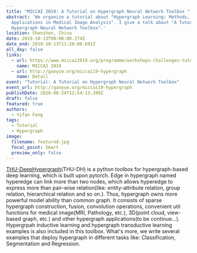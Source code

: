 ```yaml
---
title: "MICCAI 2019: A Tutorial on Hypergraph Neural Network Toolbox "
abstract: 'We organize a tutorial about "Hypergraph Learning: Methods, Tools and
  Applications in Medical Image Analysis". I give a talk about "A Tutorial on
  Hypergraph Neural Network Toolbox".'
location: Shenzhen, China
date: 2019-10-13T08:00:00.374Z
date_end: 2019-10-13T11:20:00.691Z
all_day: false
links:
  - url: https://www.miccai2019.org/programme/workshops-challenges-tutorials/
    name: MICCAI 2019
  - url: http://gaoyue.org/miccai19-hypergraph
    name: Detail
event: "Tutorial: A Tutorial on Hypergraph Neural Network Toolbox"
event_url: http://gaoyue.org/miccai19-hypergraph
publishDate: 2020-08-24T12:54:13.399Z
draft: false
featured: true
authors:
  - Yifan Feng
tags:
  - Tutorial
  - Hypergraph
image:
  filename: featured.jpg
  focal_point: Smart
  preview_only: false
---
```

[THU-DeepHypergraph](https://github.com/iMoonLab/THU-DeepHypergraph)(THU-DH) is a python toolbox for hypergraph-based deep learning, which is built upon pytorch. Edge in hypergraph named hyperedge can link more than two nodes, which allows hyperedge to express more than pair-wise relation(like: entity-attribute relation, group relation, hierarchical relation and so on.). Thus, hypergraph owns more powerful model ability than common graph.
It consists of sparse hypergraph construction, fusion, convolution operations, convenient util functions for medical image(MRI, Pathology, etc.), 3D(point cloud, view-based graph, etc.) and other hypergraph applications(to be continue...). Hypergrpah inductive learning and hypergraph transductive learning examples is also included in this toolbox. What's more, we write several examples that deploy hypergraph in different tasks like: Classification, Segmentation and Regression.